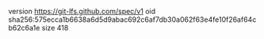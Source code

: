 version https://git-lfs.github.com/spec/v1
oid sha256:575ecca1b6638a6d5d9abac692c6af7db30a062f63e4fe10f26af64cb62c6a1e
size 418

